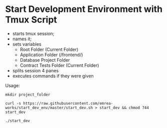 # Start Development Environment with Tmux Script

- starts tmux session;
- names it;
- sets variables
  - Root Folder (Current Folder) 
  - Application Folder (/frontend/)
  - Database Project Folder 
  - Contract Tests Folder (Current Folder)
- splits session 4 panes
- executes commands if they were given 

Usage:

``mkdir project_folder``

``curl -s https://raw.githubusercontent.com/emrea-works/start_dev_env/master/start_dev.sh > start_dev && chmod 744 start_dev``

``./start_dev ``
